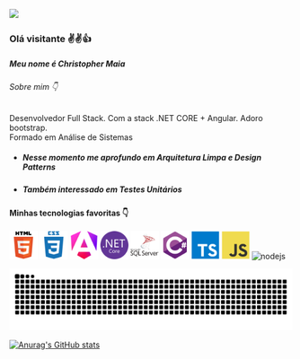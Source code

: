 ![](https://komarev.com/ghpvc/?username=christopher205&color=blueviolet)

### Olá visitante ✌️✌️👍


##### Meu nome é Christopher Maia

###### Sobre mim 👇

Desenvolvedor Full Stack. Com a stack .NET CORE + Angular. Adoro bootstrap. <br>
Formado em Análise de Sistemas


- ##### Nesse momento me aprofundo em Arquitetura Limpa e Design Patterns
- ##### Também interessado em Testes Unitários


#### Minhas tecnologias favoritas 👇

<p align="left">
<img src="https://raw.githubusercontent.com/devicons/devicon/master/icons/html5/html5-original-wordmark.svg" alt="html5"  width="50" height="50"/>
<img src="https://raw.githubusercontent.com/devicons/devicon/master/icons/css3/css3-plain-wordmark.svg" alt="css3"  width="50" height="50"/>
<img src="https://raw.githubusercontent.com/devicons/devicon/master/icons/angular/angular-original.svg" alt="react" width="50" height="50"/>
<img src="https://raw.githubusercontent.com/devicons/devicon/master/icons/dotnetcore/dotnetcore-original.svg" alt=".net" width="50" height="50"/>
<img src="https://raw.githubusercontent.com/devicons/devicon/master/icons/microsoftsqlserver/microsoftsqlserver-original-wordmark.svg" alt="sqlserver" width="50" height="50"/>
<img src="https://raw.githubusercontent.com/devicons/devicon/master/icons/csharp/csharp-original.svg" alt="c#" width="50" height="50"/>
<img src="https://raw.githubusercontent.com/devicons/devicon/master/icons/typescript/typescript-original.svg" alt="typescript" width="50" height="50"/>
  
<img src="https://raw.githubusercontent.com/devicons/devicon/master/icons/javascript/javascript-original.svg" alt="javascript" width="50" height="50"/>
<img src="https://icongr.am/devicon/nodejs-original.svg?size=119&color=4d4243" alt="nodejs" width="50" height="50"/>




</p>






![Snake animation](https://github.com/christopher205/christopher205/blob/output/github-contribution-grid-snake.svg)


[![Anurag's GitHub stats](https://github-readme-stats.vercel.app/api?username=christopher205)](https://github.com/christopher205/github-readme-stats)


